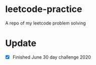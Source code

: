 # leetcode-practice
A repo of my leetcode problem solving

# Update
- [x] Finished June 30 day challenge 2020
